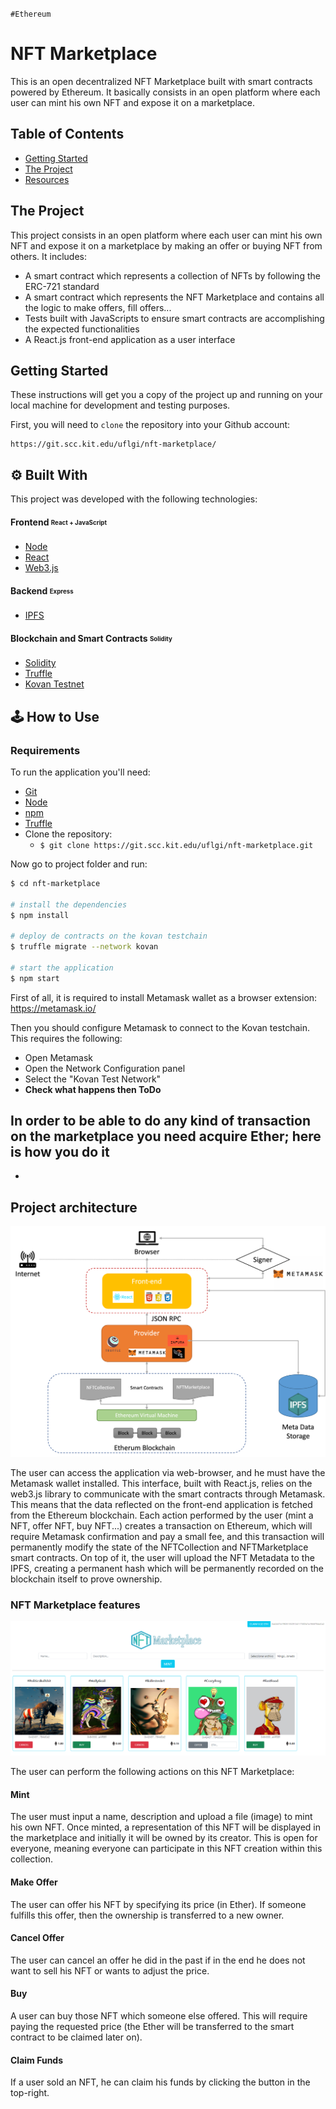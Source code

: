 `#Ethereum`

# NFT Marketplace

This is an open decentralized NFT Marketplace built with smart contracts powered by Ethereum. It basically consists in an open platform where each user can mint his own NFT and expose it on a marketplace.

## Table of Contents

- [Getting Started](#getting-started)
- [The Project](#the-project)
- [Resources](#resources)

## The Project

This project consists in an open platform where each user can mint his own NFT and expose it on a marketplace by making an offer or buying NFT from others. It includes:

- A smart contract which represents a collection of NFTs by following the ERC-721 standard
- A smart contract which represents the NFT Marketplace and contains all the logic to make offers, fill offers...
- Tests built with JavaScripts to ensure smart contracts are accomplishing the expected functionalities
- A React.js front-end application as a user interface

## Getting Started

These instructions will get you a copy of the project up and running on your local machine for development and testing purposes.

First, you will need to `clone` the repository into your Github account:

```
https://git.scc.kit.edu/uflgi/nft-marketplace/
```
<a id='technologies'/>

## :gear: Built With

This project was developed with the following technologies:

#### **Frontend** <sub><sup>React + JavaScript</sup></sub>
  - [Node](https://nodejs.org/)
  - [React](https://pt-br.reactjs.org/)
  - [Web3.js](https://web3js.readthedocs.io/en/v1.3.4/)

#### **Backend** <sub><sup>Express</sup></sub>
  - [IPFS](https://ipfs.io/)
 
#### **Blockchain and Smart Contracts** <sub><sup>Solidity</sup></sub>
  - [Solidity](https://docs.soliditylang.org/)
  - [Truffle](https://www.trufflesuite.com/)
  - [Kovan Testnet](https://kovan-testnet.github.io/website/)


<a id='how-to-use'/>

## :joystick: How to Use

### Requirements

To run the application you'll need:
* [Git](https://git-scm.com)
* [Node](https://nodejs.org/)
* [npm](https://www.npmjs.com/)
* [Truffle](https://www.trufflesuite.com/)
* Clone the repository:
  * ```$ git clone https://git.scc.kit.edu/uflgi/nft-marketplace.git ```


Now go to project folder and run:


```bash
$ cd nft-marketplace

# install the dependencies
$ npm install

# deploy de contracts on the kovan testchain
$ truffle migrate --network kovan

# start the application 
$ npm start
```

First of all, it is required to install Metamask wallet as a browser extension: https://metamask.io/

Then you should configure Metamask to connect to the Kovan testchain. This requires the following:
- Open Metamask
- Open the Network Configuration panel
- Select the "Kovan Test Network"
- **Check what happens then ToDo**

In order to be able to do any kind of transaction on the marketplace you need acquire Ether; here is how you do it
- 
- 


## Project architecture

<img src="./ressources/Application_Diagram.png" alt="architecture">

The user can access the application via web-browser, and he must have the Metamask wallet installed. This interface, built with React.js, relies on the web3.js library to communicate with the smart contracts through Metamask. This means that the data reflected on the front-end application is fetched from the Ethereum blockchain. Each action performed by the user (mint a NFT, offer NFT, buy NFT...) creates a transaction on Ethereum, which will require Metamask confirmation and pay a small fee, and this transaction will permanently modify the state of the NFTCollection and NFTMarketplace smart contracts. On top of it, the user will upload the NFT Metadata to the IPFS, creating a permanent hash which will be permanently recorded on the blockchain itself to prove ownership.

### NFT Marketplace features

<img src="./img/layout.PNG" alt="layout">

The user can perform the following actions on this NFT Marketplace:

#### Mint

The user must input a name, description and upload a file (image) to mint his own NFT. Once minted, a representation of this NFT will be displayed in the marketplace and initially it will be owned by its creator. This is open for everyone, meaning everyone can participate in this NFT creation within this collection. 

#### Make Offer

The user can offer his NFT by specifying its price (in Ether). If someone fulfills this offer, then the ownership is transferred to a new owner. 

#### Cancel Offer

The user can cancel an offer he did in the past if in the end he does not want to sell his NFT or wants to adjust the price.

#### Buy

A user can buy those NFT which someone else offered. This will require paying the requested price (the Ether will be transferred to the smart contract to be claimed later on).

#### Claim Funds

If a user sold an NFT, he can claim his funds by clicking the button in the top-right.


